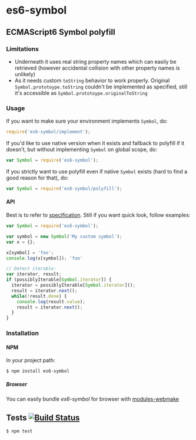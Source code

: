 # es6-symbol
## ECMAScript6 Symbol polyfill

### Limitations

- Underneath it uses real string property names which can easily be retrieved (however accidental collision with other property names is unlikely)
- As it needs custom `toString` behavior to work properly. Original `Symbol.prototoype.toString` couldn't be implemented as specified, still it's accessible as `Symbol.prototoype.originalToString`

### Usage

If you want to make sure your environment implements `Symbol`, do:

```javascript
require('es6-symbol/implement');
```

If you'd like to use native version when it exists and fallback to polyfill if it doesn't, but without implementing `Symbol` on global scope, do:

```javascript
var Symbol = require('es6-symbol');
```

If you strictly want to use polyfill even if native `Symbol` exists (hard to find a good reason for that), do:

```javascript
var Symbol = require('es6-symbol/polyfill');
```

#### API

Best is to refer to [specification](http://people.mozilla.org/~jorendorff/es6-draft.html#sec-symbol-objects). Still if you want quick look, follow examples:

```javascript
var Symbol = require('es6-symbol');

var symbol = new Symbol('My custom symbol');
var x = {};

x[symbol] = 'foo';
console.log(x[symbol]); 'foo'

// Detect iterable:
var iterator, result;
if (possiblyIterable[Symbol.iterator]) {
  iterator = possiblyIterable[Symbol.iterator]();
  result = iterator.next();
  while(!result.done) {
    console.log(result.value);
    result = iterator.next();
  }
}
```

### Installation
#### NPM

In your project path:

	$ npm install es6-symbol

##### Browser

You can easily bundle _es6-symbol_ for browser with [modules-webmake](https://github.com/medikoo/modules-webmake)

## Tests [![Build Status](https://travis-ci.org/medikoo/es6-symbol.png)](https://travis-ci.org/medikoo/es6-symbol)

	$ npm test
